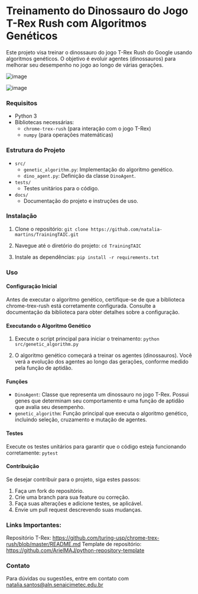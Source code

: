# Treinamento do Dinossauro do Jogo T-Rex Rush com Algoritmos Genéticos
Este projeto visa treinar o dinossauro do jogo T-Rex Rush do Google usando algoritmos genéticos. O objetivo é evoluir agentes (dinossauros) para melhorar seu desempenho no jogo ao longo de várias gerações.

![image](https://github.com/user-attachments/assets/a8247deb-dd7e-4318-a677-941fda254ef7)

![image](https://github.com/user-attachments/assets/379ecd26-e7c5-4180-82cb-7a03d7b7cd1d)


### Requisitos
- Python 3
- Bibliotecas necessárias:
    - ``` chrome-trex-rush ``` (para interação com o jogo T-Rex)
    - ``` numpy ``` (para operações matemáticas)

### Estrutura do Projeto
- ``` src/ ```
    - ``` genetic_algorithm.py ```: Implementação do algoritmo genético.
    - ``` dino_agent.py ```: Definição da classe ``` DinoAgent ```.
- ``` tests/ ```
    - Testes unitários para o código.
- ``` docs/ ```
    - Documentação do projeto e instruções de uso.

### Instalação
1. Clone o repositório:
``` git clone https://github.com/natalia-martins/TrainingTAIC.git ```

2. Navegue até o diretório do projeto:
``` cd TrainingTAIC ```

3. Instale as dependências:
``` pip install -r requirements.txt ```

### Uso
#### Configuração Inicial
Antes de executar o algoritmo genético, certifique-se de que a biblioteca chrome-trex-rush está corretamente configurada. Consulte a documentação da biblioteca para obter detalhes sobre a configuração.

#### Executando o Algoritmo Genético
1. Execute o script principal para iniciar o treinamento:
``` python src/genetic_algorithm.py ```

2. O algoritmo genético começará a treinar os agentes (dinossauros). Você verá a evolução dos agentes ao longo das gerações, conforme medido pela função de aptidão.

#### Funções
- ``` DinoAgent ```: Classe que representa um dinossauro no jogo T-Rex. Possui genes que determinam seu comportamento e uma função de aptidão que avalia seu desempenho.
- ``` genetic_algorithm ```: Função principal que executa o algoritmo genético, incluindo seleção, cruzamento e mutação de agentes.

#### Testes
Execute os testes unitários para garantir que o código esteja funcionando corretamente:
``` pytest ```

#### Contribuição
Se desejar contribuir para o projeto, siga estes passos:
1. Faça um fork do repositório.
2. Crie uma branch para sua feature ou correção.
3. Faça suas alterações e adicione testes, se aplicável.
4. Envie um pull request descrevendo suas mudanças.

### Links Importantes:
Repositório T-Rex: https://github.com/turing-usp/chrome-trex-rush/blob/master/README.md
Template de repositório: https://github.com/ArielMAJ/python-repository-template

### Contato
Para dúvidas ou sugestões, entre em contato com natalia.santos@aln.senaicimetec.edu.br
